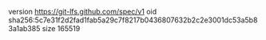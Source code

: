 version https://git-lfs.github.com/spec/v1
oid sha256:5c7e31f2d2fad1fab5a29c7f8217b0436807632b2c2e3001dc53a5b83a1ab385
size 165519
